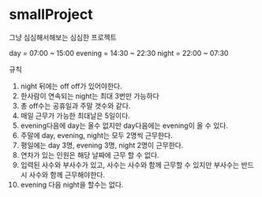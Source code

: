 # smallProject

그냥 심심해서해보는 심심한 프로젝트

day = 07:00 ~ 15:00
evening = 14:30 ~ 22:30
night = 22:00 ~ 07:30

규칙

1. night 뒤에는 off off가 있어야한다.
2. 한사람이 연속되는 night는 최대 3번만 가능하다
3. 총 off수는 공휴일과 주말 갯수와 같다.
4. 매일 근무가 가능한 최대날은 5일이다.
5. evening다음에 day는 올수 없지만 day다음에는 evening이 올 수 있다.
6. 주말에 day, evening, night는 모두 2명씩 근무한다.
7. 평일에는 day 3명, evening 3명, night 2명이 근무한다.
8. 연차가 있는 인원은 해당 날짜에 근무 할 수 없다.
9. 입력된 사수와 부사수가 있고, 사수는 사수와 함께 근무할 수 있지만 부사수는 반드시 사수와 함께 근무해야한다.
10. evening 다음 night을 할수는 없다.
